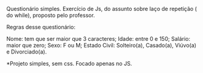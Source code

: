 Questionário simples. Exercício de Js, do assunto sobre  laço de repetição ( do while), proposto pelo professor.

Regras desse questionário:

Nome: tem que ser maior que 3 caracteres;
Idade: entre 0 e 150;
Salário: maior que zero;
Sexo: F ou M;
Estado Civil: Solteiro(a), Casado(a), Viúvo(a) e Divorciado(a).


*Projeto simples, sem css. Focado apenas no JS.

